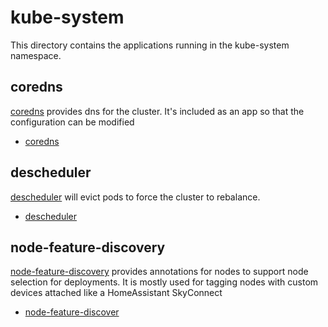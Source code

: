 # kube-system

This directory contains the applications running in the kube-system namespace.

## coredns

[coredns](https://coredns.io/) provides dns for the cluster. It's included as an app so that the configuration can be
modified

* [coredns](./coredns/ks.yaml)

## descheduler

[descheduler](https://github.com/kubernetes-sigs/descheduler) will evict pods to force the cluster to rebalance.

* [descheduler](./descheduler/ks.yaml)

## node-feature-discovery

[node-feature-discovery](https://github.com/kubernetes-sigs/node-feature-discovery) provides annotations for nodes to
support node selection for deployments. It is mostly used for tagging nodes with custom devices attached like a
HomeAssistant SkyConnect

* [node-feature-discover](./node-feature-discovery/ks.yaml)
